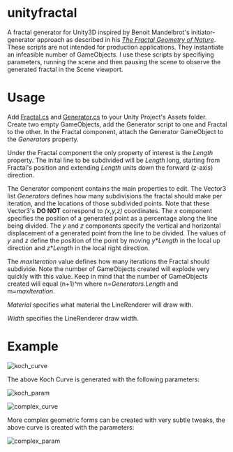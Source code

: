 # unityfractal
A fractal generator for Unity3D inspired by Benoit Mandelbrot's initiator-generator approach as described in his [_The Fractal Geometry of Nature_]. These scripts are not intended for production applications. They instantiate an infeasible number of GameObjects. I use these scripts by specifiying parameters, running the scene and then pausing the scene to observe the generated fractal in the Scene viewport. 

# Usage
Add [Fractal.cs] and [Generator.cs] to your Unity Project's Assets folder. Create two empty GameObjects, add the Generator script to one and Fractal to the other. In the Fractal component, attach the Generator GameObject to the _Generators_ property.

Under the Fractal component the only property of interest is the _Length_ property. The inital line to be subdivided will be _Length_ long, starting from Fractal's position and extending _Length_ units down the forward (z-axis) direction.

The Generator component contains the main properties to edit. The Vector3 list _Generators_ defines how many subdivisions the fractal should make per iteration, and the locations of those subdivided points. Note that these Vector3's __DO NOT__ correspond to _(x,y,z)_ coordinates. The _x_ component specifies the position of a generated point as a percentage along the line being divided. The _y_ and _z_ components specify the vertical and horizontal displacement of a generated point from the line to be divided. The values of _y_ and _z_ define the position of the point by moving _y_\*_Length_ in the local up direction and _z_\*_Length_ in the local right direction.

The _maxIteration_ value defines how many iterations the Fractal should subdivide. Note the number of GameObjects created will explode very quickly with this value. Keep in mind that the number of GameObjects created will equal (n+1)^m where n=_Generators.Length_ and m=_maxIteration_.

_Material_ specifies what material the LineRenderer will draw with.

_Width_ specifies the LineRenderer draw width.

# Example

![koch_curve]

The above Koch Curve is generated with the following parameters:

![koch_param]

![complex_curve]

More complex geometric forms can be created with very subtle tweaks, the above curve is created with the parameters:

![complex_param]

[_The Fractal Geometry of Nature_]: https://en.wikipedia.org/wiki/The_Fractal_Geometry_of_Nature
[Fractal.cs]: https://github.com/tylerpayne/unityfractal/blob/master/Fractal.cs
[Generator.cs]: https://github.com/tylerpayne/unityfractal/blob/master/Generator.cs
[koch_curve]: https://github.com/tylerpayne/unityfractal/blob/master/koch.PNG "Koch Curve"
[koch_param]: https://github.com/tylerpayne/unityfractal/blob/master/koch_parameters.PNG "Koch Param"
[complex_curve]: https://github.com/tylerpayne/unityfractal/blob/master/complex.PNG "Complex Curve"
[complex_param]: https://github.com/tylerpayne/unityfractal/blob/master/complex_parameters.PNG "Complex Param"
